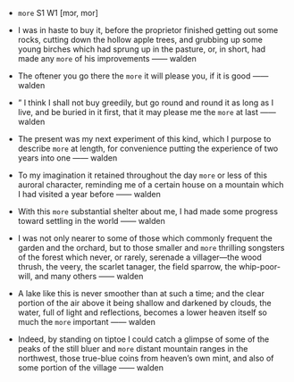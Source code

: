 - `more` S1 W1 [mɔr, mor]



-  I was in haste to buy it, before the proprietor finished getting out some rocks, cutting down the hollow apple trees, and grubbing up some young birches which had sprung up in the pasture, or, in short, had made any `more` of his improvements —— walden

-  The oftener you go there the `more` it will please you, if it is good —— walden

- ” I think I shall not buy greedily, but go round and round it as long as I live, and be buried in it first, that it may please me the `more` at last —— walden

- The present was my next experiment of this kind, which I purpose to describe `more` at length, for convenience putting the experience of two years into one —— walden

-  To my imagination it retained throughout the day `more` or less of this auroral character, reminding me of a certain house on a mountain which I had visited a year before —— walden

-  With this `more` substantial shelter about me, I had made some progress toward settling in the world —— walden

-  I was not only nearer to some of those which commonly frequent the garden and the orchard, but to those smaller and `more` thrilling songsters of the forest which never, or rarely, serenade a villager﻿—the wood thrush, the veery, the scarlet tanager, the field sparrow, the whip-poor-will, and many others —— walden

-  A lake like this is never smoother than at such a time; and the clear portion of the air above it being shallow and darkened by clouds, the water, full of light and reflections, becomes a lower heaven itself so much the `more` important —— walden

-  Indeed, by standing on tiptoe I could catch a glimpse of some of the peaks of the still bluer and `more` distant mountain ranges in the northwest, those true-blue coins from heaven’s own mint, and also of some portion of the village —— walden